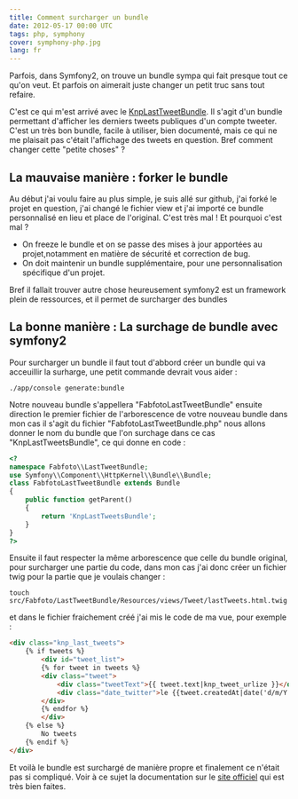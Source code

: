 ```yaml
---
title: Comment surcharger un bundle
date: 2012-05-17 00:00 UTC
tags: php, symphony
cover: symphony-php.jpg
lang: fr
---
```


Parfois, dans Symfony2, on trouve un bundle sympa qui fait presque tout
ce qu'on veut. Et parfois on aimerait juste changer un petit truc sans
tout refaire.

C'est ce qui m'est arrivé avec le
[KnpLastTweetBundle](https://github.com/KnpLabs/KnpLastTweetsBundle). Il
s'agit d'un bundle permettant d'afficher les derniers tweets publiques
d'un compte tweeter. C'est un très bon bundle, facile à utiliser, bien
documenté, mais ce qui ne me plaisait pas c'était l'affichage des tweets
en question. Bref comment changer cette "petite choses" ?

## La mauvaise manière : forker le bundle

Au début j'ai voulu faire au plus simple, je suis allé sur github, j'ai
forké le projet en question, j'ai changé le fichier view et j'ai importé
ce bundle personnalisé en lieu et place de l'original. C'est très mal !
Et pourquoi c'est mal ? 

-   On freeze le bundle et on se passe des mises à jour apportées au
    projet,notamment en matière de sécurité et correction de bug.
-   On doit maintenir un bundle supplémentaire, pour une
    personnalisation spécifique d'un projet.

Bref il fallait trouver autre chose heureusement symfony2 est un
framework plein de ressources, et il permet de surcharger des bundles

## La bonne manière : La surchage de bundle avec symfony2

Pour surcharger un bundle il faut tout d'abbord créer un bundle qui va
acceuillir la surharge, une petit commande devrait vous aider :  

`./app/console generate:bundle`

Notre nouveau bundle s'appellera "FabfotoLastTweetBundle" ensuite
direction le premier fichier de l'arborescence de votre nouveau bundle
dans mon cas il s'agit du fichier "FabfotoLastTweetBundle.php" nous
allons donner le nom du bundle que l'on surchage dans ce cas
"KnpLastTweetsBundle", ce qui donne en code : 

```php
<?
namespace Fabfoto\\LastTweetBundle;
use Symfony\\Component\\HttpKernel\\Bundle\\Bundle;
class FabfotoLastTweetBundle extends Bundle
{
    public function getParent()
    {
        return 'KnpLastTweetsBundle';
    }
}
?>
```

Ensuite il faut respecter la même arborescence que celle du bundle
original, pour surcharger une partie du code, dans mon cas j'ai donc
créer un fichier twig pour la partie que je voulais changer : 

`touch src/Fabfoto/LastTweetBundle/Resources/views/Tweet/lastTweets.html.twig `

et dans le fichier fraichement créé j'ai mis le code de ma vue, pour
exemple : 
```html
<div class="knp_last_tweets">
    {% if tweets %}
        <div id="tweet_list">
        {% for tweet in tweets %}
        <div class="tweet">
            <div class="tweetText">{{ tweet.text|knp_tweet_urlize }}</div> 
            <div class="date_twitter">le {{tweet.createdAt|date('d/m/Y')}}</div>
        </div>
        {% endfor %}
        </div>
    {% else %}
        No tweets
    {% endif %}
</div>
```

Et voilà le bundle est surchargé de manière propre et finalement ce
n'était pas si compliqué. Voir à ce sujet la documentation sur le [site
officiel](http://symfony.com) qui est très bien faites.